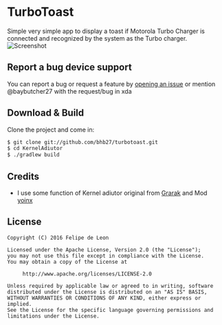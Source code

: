 # TurboToast

Simple very simple app to display a toast if Motorola Turbo Charger is connected and recognized by the system as the Turbo charger.
![Screenshot](https://raw.githubusercontent.com/bhb27/turbotoast/master/screenshots/screenshot.png)


## Report a bug device support

You can report a bug or request a feature by [opening an issue](https://github.com/bhb27/turbotoast/issues/new) or
mention @baybutcher27 with the request/bug in xda

## Download & Build

Clone the project and come in:

``` bash
$ git clone git://github.com/bhb27/turbotoast.git
$ cd KernelAdiutor
$ ./gradlew build
```

## Credits

* I use some function of Kernel adiutor original from [Grarak](https://github.com/Grarak/KernelAdiutor) and Mod [yoinx](https://github.com/yoinx/kernel_adiutor/)

## License

    Copyright (C) 2016 Felipe de Leon

    Licensed under the Apache License, Version 2.0 (the "License");
    you may not use this file except in compliance with the License.
    You may obtain a copy of the License at

         http://www.apache.org/licenses/LICENSE-2.0

    Unless required by applicable law or agreed to in writing, software
    distributed under the License is distributed on an "AS IS" BASIS,
    WITHOUT WARRANTIES OR CONDITIONS OF ANY KIND, either express or implied.
    See the License for the specific language governing permissions and
    limitations under the License.
